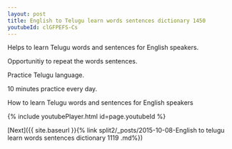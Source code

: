 ```yaml
---
layout: post
title: English to Telugu learn words sentences dictionary 1450 
youtubeId: clGFPEFS-Cs
---
```

 
 
Helps to learn Telugu words and sentences for English speakers.

Opportunitiy to repeat the words sentences. 

Practice Telugu language. 
 
10 minutes practice every day. 
 
How to learn Telugu words and sentences for English speakers 
 
{% include youtubePlayer.html id=page.youtubeId %}
 
 
[Next]({{ site.baseurl }}{% link  split2/_posts/2015-10-08-English to telugu learn words sentences dictionary 1119 .md%})
 

